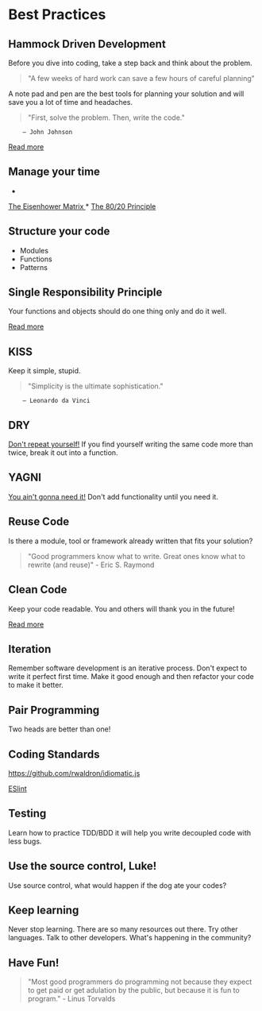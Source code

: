 # Best Practices

## Hammock Driven Development
Before you dive into coding, take a step back and think about the problem.


> "A few weeks of hard work can save a few hours of careful planning"

A note pad and pen are the best tools for planning your solution and will save you a lot of time and headaches.


> "First, solve the problem. Then, write the code."

        — John Johnson



[Read more
](https://data-sorcery.org/2010/12/29/hammock-driven-dev/)

## Manage your time

* 
[The Eisenhower Matrix
](http://www.eisenhower.me/eisenhower-matrix/)
* 
[The 80/20 Principle
](https://en.wikipedia.org/wiki/Pareto_principle)

## Structure your code
* Modules
* Functions
* Patterns

## Single Responsibility Principle
Your functions and objects should do one thing only and do it well.

[Read more
](https://en.wikipedia.org/wiki/Single_responsibility_principle)

## KISS
Keep it simple, stupid.



> "Simplicity is the ultimate sophistication."

        — Leonardo da Vinci





## DRY
[Don't repeat yourself!](https://en.wikipedia.org/wiki/Don't_repeat_yourself)  If you find yourself writing the same code more than twice, break it out into a function.

## YAGNI
[You ain't gonna need it!](https://en.wikipedia.org/wiki/You_aren't_gonna_need_it)  Don't add functionality until you need it.

## Reuse Code
Is there a module, tool or framework already written that fits your solution?


> "Good programmers know what to write. Great ones know what to rewrite (and reuse)"
        - Eric S. Raymond

## Clean Code
Keep your code readable.  You and others will thank you in the future!

[Read more
](http://ricardogeek.com/docs/clean_code.pdf)

## Iteration
Remember software development is an iterative process.  Don't expect to write it perfect first time.  Make it good enough and then refactor your code to make it better.

## Pair Programming
Two heads are better than one!

## Coding Standards
https://github.com/rwaldron/idiomatic.js

[ESlint](http://eslint.org/)

## Testing
Learn how to practice TDD/BDD it will help you write decoupled code with less bugs.

## Use the source control, Luke!
Use source control, what would happen if the dog ate your codes?

## Keep learning
Never stop learning.  There are so many resources out there.  Try other languages.  Talk to other developers.  What's happening in the community?

## Have Fun!

> "Most good programmers do programming not because they expect to get paid or get adulation by the public, but because it is fun to program." 
        - Linus Torvalds


